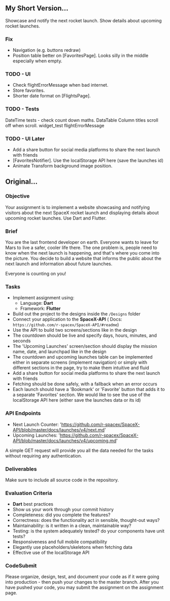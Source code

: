 ## My Short Version...

Showcase and notify the next rocket launch. Show details about upcoming rocket launches.

### Fix

- Navigation (e.g. buttons redraw)
- Position table better on [FavoritesPage]. Looks silly in the middle especially when empty.

### TODO - UI

- Check flightErrorMessage when bad internet.
- Store favorites.
- Shorter date format on [FlightsPage].

### TODO - Tests

DateTime tests - check count down maths. DataTable Column titles scroll off when scroll. widget_test
flightErrorMessage

### TODO - UI Later

- Add a share button for social media platforms to share the next launch with friends
- [FavoritesNotifier]. Use the localStorage API here (save the launches id)
- Animate Transform background image position.

## Original...

### Objective

Your assignment is to implement a website showcasing and notifying visitors about the next SpaceX
rocket launch and displaying details about upcoming rocket launches. Use Dart and Flutter.

### Brief

You are the last frontend developer on earth. Everyone wants to leave for Mars to live a safer,
cooler life there. The one problem is, people need to know when the next launch is happening, and
that's where you come into the picture. You decide to build a website that informs the public about
the next launch and information about future launches.

Everyone is counting on you!

### Tasks

- Implement assignment using:
  - Language: **Dart**
  - Framework: **Flutter**
- Build out the project to the designs inside the `/Designs` folder
- Connect your application to the **SpaceX-API** (
  Docs: `https://github.com/r-spacex/SpaceX-API/#readme`)
- Use the API to build two screens/sections like in the design
- The countdown should be live and specify days, hours, minutes, and seconds
- The 'Upcoming Launches' screen/section should display the mission name, date, and launchpad like
  in the design
- The countdown and upcoming launches table can be implemented either in separate screens (implement
  navigation)
  or simply with different sections in the page, try to make them intuitive and fluid
- Add a share button for social media platforms to share the next launch with friends
- Fetching should be done safely, with a fallback when an error occurs
- Each launch should have a 'Bookmark' or 'Favorite' button that adds it to a separate 'Favorites'
  section. We would like to see the use of the localStorage API here (either save the launches data
  or its id)

### API Endpoints

- Next Launch Counter: 'https://github.com/r-spacex/SpaceX-API/blob/master/docs/launches/v4/next.md'
- Upcoming Launches: 'https://github.com/r-spacex/SpaceX-API/blob/master/docs/launches/v4/upcoming.md'

A simple GET request will provide you all the data needed for the tasks without requiring any
authentication.

### Deliverables

Make sure to include all source code in the repository.

### Evaluation Criteria

- **Dart** best practices
- Show us your work through your commit history
- Completeness: did you complete the features?
- Correctness: does the functionality act in sensible, thought-out ways?
- Maintainability: is it written in a clean, maintainable way?
- Testing: is the system adequately tested? do your components have unit tests?
- Responsiveness and full mobile compatibility
- Elegantly use placeholders/skeletons when fetching data
- Effective use of the localStorage API

### CodeSubmit

Please organize, design, test, and document your code as if it were going into production - then
push your changes to the master branch. After you have pushed your code, you may submit the
assignment on the assignment page.

